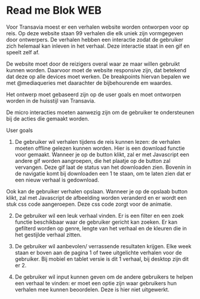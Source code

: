 # Read me Blok WEB

Voor Transavia moest er een verhalen website worden ontworpen voor op reis. Op deze website staan 99 verhalen die elk uniek zijn vormgegeven door ontwerpers. De verhalen hebben een interactie zodat de gebruiker zich helemaal kan inleven in het verhaal. Deze interactie staat in een gif en speelt zelf af.

De website moet door de reizigers overal waar ze maar willen gebruikt kunnen worden. Daarvoor moet de website responsive zijn, dat betekend dat deze op alle devices moet werken. De breakpoints hiervan bepalen we met @mediaqueries met daarachter de bijbehourende em waardes.

Het ontwerp moet gebaseerd zijn op de user goals en moet ontworpen worden in de huisstijl van Transavia.

De micro interacties moeten aanwezig zijn om de gebruiker te ondersteunen bij de acties die gemaakt worden.

User goals
1. De gebruiker wil verhalen tijdens de reis kunnen lezen: de verhalen moeten offline gelezen kunnen worden. Hier is een download functie voor gemaakt. Wanneer je op de button klikt, zal er met Javascript een andere gif worden aangroepen, die het plaatje op de button zal vervangen. Deze gif laat de status van het downloaden zien. Bovenin in de navigatie komt bij downloaden een 1 te staan, om te laten zien dat er een nieuw verhaal is gedownload.

Ook kan de gebruiker verhalen opslaan. Wanneer je op de opslaab button klikt, zal met Javascript de afbeelding worden veranderd en er wordt een stuk css code aangeroepen. Deze css code zorgt voor de animatie.

2. De gebruiker wil een leuk verhaal vinden.
Er is een filter en een zoek functie beschikbaar waar de gebruiker gericht kan zoeken. Er kan gefilterd worden op genre, lengte van het verhaal en de kleuren die in het gestijlde verhaal zitten.

3. De gebruiker wil aanbevolen/ verrassende resultaten
krijgen. Elke week staan er boven aan de pagina 1 of twee uitgelichte verhalen voor de gebruiker. Bij mobiel en tablet versie is dit 1 verhaal, bij desktop zijn dit er 2.

4. De gebruiker wil input kunnen geven om de andere gebruikers te helpen een verhaal te vinden: er moet een optie zijn waar gebruikers hun verhalen mee kunnen beoordelen. Deze is hier niet uitgewerkt.




